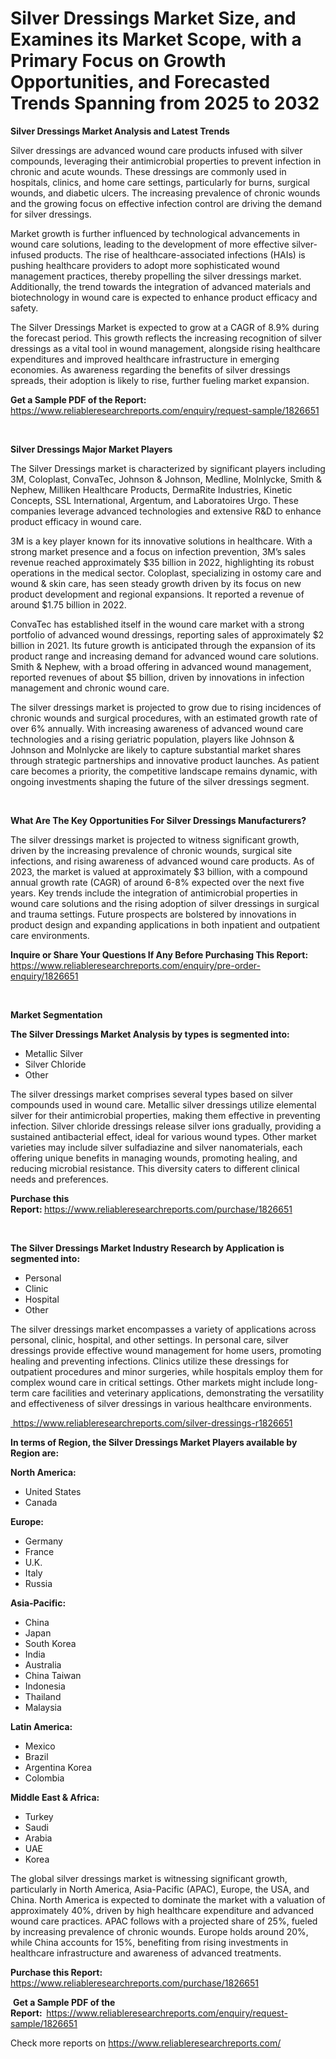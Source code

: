 <p><h1>Silver Dressings Market Size, and Examines its Market Scope, with a Primary Focus on Growth Opportunities, and Forecasted Trends Spanning from 2025 to 2032</h1></p><p><strong>Silver Dressings Market Analysis and Latest Trends</strong></p>
<p><p>Silver dressings are advanced wound care products infused with silver compounds, leveraging their antimicrobial properties to prevent infection in chronic and acute wounds. These dressings are commonly used in hospitals, clinics, and home care settings, particularly for burns, surgical wounds, and diabetic ulcers. The increasing prevalence of chronic wounds and the growing focus on effective infection control are driving the demand for silver dressings.</p><p>Market growth is further influenced by technological advancements in wound care solutions, leading to the development of more effective silver-infused products. The rise of healthcare-associated infections (HAIs) is pushing healthcare providers to adopt more sophisticated wound management practices, thereby propelling the silver dressings market. Additionally, the trend towards the integration of advanced materials and biotechnology in wound care is expected to enhance product efficacy and safety.</p><p>The Silver Dressings Market is expected to grow at a CAGR of 8.9% during the forecast period. This growth reflects the increasing recognition of silver dressings as a vital tool in wound management, alongside rising healthcare expenditures and improved healthcare infrastructure in emerging economies. As awareness regarding the benefits of silver dressings spreads, their adoption is likely to rise, further fueling market expansion.</p></p>
<p><strong>Get a Sample PDF of the Report:&nbsp;</strong> <a href="https://www.reliableresearchreports.com/enquiry/request-sample/1826651?utm_campaign=3214&utm_medium=2&utm_source=Github&utm_content=ia&utm_term=08032025&utm_id=silver-dressings">https://www.reliableresearchreports.com/enquiry/request-sample/1826651</a></p>
<p>&nbsp;</p>
<p><strong>Silver Dressings Major Market Players</strong></p>
<p><p>The Silver Dressings market is characterized by significant players including 3M, Coloplast, ConvaTec, Johnson & Johnson, Medline, Molnlycke, Smith & Nephew, Milliken Healthcare Products, DermaRite Industries, Kinetic Concepts, SSL International, Argentum, and Laboratoires Urgo. These companies leverage advanced technologies and extensive R&D to enhance product efficacy in wound care.</p><p>3M is a key player known for its innovative solutions in healthcare. With a strong market presence and a focus on infection prevention, 3M’s sales revenue reached approximately $35 billion in 2022, highlighting its robust operations in the medical sector. Coloplast, specializing in ostomy care and wound & skin care, has seen steady growth driven by its focus on new product development and regional expansions. It reported a revenue of around $1.75 billion in 2022.</p><p>ConvaTec has established itself in the wound care market with a strong portfolio of advanced wound dressings, reporting sales of approximately $2 billion in 2021. Its future growth is anticipated through the expansion of its product range and increasing demand for advanced wound care solutions. Smith & Nephew, with a broad offering in advanced wound management, reported revenues of about $5 billion, driven by innovations in infection management and chronic wound care.</p><p>The silver dressings market is projected to grow due to rising incidences of chronic wounds and surgical procedures, with an estimated growth rate of over 6% annually. With increasing awareness of advanced wound care technologies and a rising geriatric population, players like Johnson & Johnson and Molnlycke are likely to capture substantial market shares through strategic partnerships and innovative product launches. As patient care becomes a priority, the competitive landscape remains dynamic, with ongoing investments shaping the future of the silver dressings segment.</p></p>
<p>&nbsp;</p>
<p><strong>What Are The Key Opportunities For Silver Dressings Manufacturers?</strong></p>
<p><p>The silver dressings market is projected to witness significant growth, driven by the increasing prevalence of chronic wounds, surgical site infections, and rising awareness of advanced wound care products. As of 2023, the market is valued at approximately $3 billion, with a compound annual growth rate (CAGR) of around 6-8% expected over the next five years. Key trends include the integration of antimicrobial properties in wound care solutions and the rising adoption of silver dressings in surgical and trauma settings. Future prospects are bolstered by innovations in product design and expanding applications in both inpatient and outpatient care environments.</p></p>
<p><strong>Inquire or Share Your Questions If Any Before Purchasing This Report:</strong> <a href="https://www.reliableresearchreports.com/enquiry/pre-order-enquiry/1826651?utm_campaign=3214&utm_medium=2&utm_source=Github&utm_content=ia&utm_term=08032025&utm_id=silver-dressings">https://www.reliableresearchreports.com/enquiry/pre-order-enquiry/1826651</a></p>
<p>&nbsp;</p>
<p><strong>Market Segmentation</strong></p>
<p><strong>The Silver Dressings Market Analysis by types is segmented into:</strong></p>
<p><ul><li>Metallic Silver</li><li>Silver Chloride</li><li>Other</li></ul></p>
<p><p>The silver dressings market comprises several types based on silver compounds used in wound care. Metallic silver dressings utilize elemental silver for their antimicrobial properties, making them effective in preventing infection. Silver chloride dressings release silver ions gradually, providing a sustained antibacterial effect, ideal for various wound types. Other market varieties may include silver sulfadiazine and silver nanomaterials, each offering unique benefits in managing wounds, promoting healing, and reducing microbial resistance. This diversity caters to different clinical needs and preferences.</p></p>
<p><strong>Purchase this Report:&nbsp;</strong><a href="https://www.reliableresearchreports.com/purchase/1826651?utm_campaign=3214&utm_medium=2&utm_source=Github&utm_content=ia&utm_term=08032025&utm_id=silver-dressings">https://www.reliableresearchreports.com/purchase/1826651</a></p>
<p>&nbsp;</p>
<p><strong>The Silver Dressings Market Industry Research by Application is segmented into:</strong></p>
<p><ul><li>Personal</li><li>Clinic</li><li>Hospital</li><li>Other</li></ul></p>
<p><p>The silver dressings market encompasses a variety of applications across personal, clinic, hospital, and other settings. In personal care, silver dressings provide effective wound management for home users, promoting healing and preventing infections. Clinics utilize these dressings for outpatient procedures and minor surgeries, while hospitals employ them for complex wound care in critical settings. Other markets might include long-term care facilities and veterinary applications, demonstrating the versatility and effectiveness of silver dressings in various healthcare environments.</p></p>
<p><a href="https://www.reliableresearchreports.com/silver-dressings-r1826651?utm_campaign=3214&utm_medium=2&utm_source=Github&utm_content=ia&utm_term=08032025&utm_id=silver-dressings">&nbsp;https://www.reliableresearchreports.com/silver-dressings-r1826651</a></p>
<p><strong>In terms of Region, the Silver Dressings Market Players available by Region are:</strong></p>
<p>
    <p> <strong> North America: </strong>
        <ul>
            <li>United States</li>
            <li>Canada</li>
        </ul>
        </p> 
    <p> <strong> Europe: </strong>
        <ul>
            <li>Germany</li>
            <li>France</li>
            <li>U.K.</li>
            <li>Italy</li>
            <li>Russia</li>
        </ul>
        </p> 
    <p> <strong> Asia-Pacific: </strong>
        <ul>
            <li>China</li>
            <li>Japan</li>
            <li>South Korea</li>
            <li>India</li>
            <li>Australia</li>
            <li>China Taiwan</li>
            <li>Indonesia</li>
            <li>Thailand</li>
            <li>Malaysia</li>
        </ul>
        </p> 
    <p> <strong> Latin America: </strong>
        <ul>
            <li>Mexico</li>
            <li>Brazil</li>
            <li>Argentina Korea</li>
            <li>Colombia</li>
        </ul>
        </p> 
    <p> <strong> Middle East & Africa: </strong>
        <ul>
            <li>Turkey</li>
            <li>Saudi</li>
            <li>Arabia</li>
            <li>UAE</li>
            <li>Korea</li>
        </ul>
    </p>
    </p>
<p><p>The global silver dressings market is witnessing significant growth, particularly in North America, Asia-Pacific (APAC), Europe, the USA, and China. North America is expected to dominate the market with a valuation of approximately 40%, driven by high healthcare expenditure and advanced wound care practices. APAC follows with a projected share of 25%, fueled by increasing prevalence of chronic wounds. Europe holds around 20%, while China accounts for 15%, benefiting from rising investments in healthcare infrastructure and awareness of advanced treatments.</p></p>
<p><strong>Purchase this Report: </strong><a href="https://www.reliableresearchreports.com/purchase/1826651?utm_campaign=3214&utm_medium=2&utm_source=Github&utm_content=ia&utm_term=08032025&utm_id=silver-dressings">https://www.reliableresearchreports.com/purchase/1826651</a></p>
<p>&nbsp;<strong>Get a Sample PDF of the Report:&nbsp;&nbsp;</strong><a href="https://www.reliableresearchreports.com/enquiry/request-sample/1826651?utm_campaign=3214&utm_medium=2&utm_source=Github&utm_content=ia&utm_term=08032025&utm_id=silver-dressings">https://www.reliableresearchreports.com/enquiry/request-sample/1826651</a></p>
<p><strong></strong></p>
<p>Check more reports on <a href="https://www.reliableresearchreports.com/?utm_campaign=3214&utm_medium=2&utm_source=Github&utm_content=ia&utm_term=08032025&utm_id=silver-dressings">https://www.reliableresearchreports.com/</a></p>